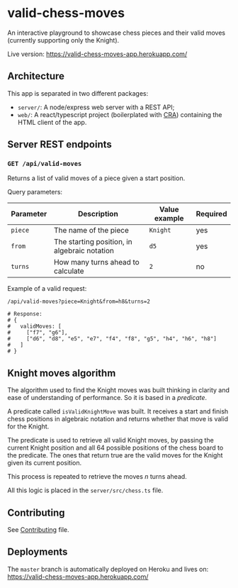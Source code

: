 # valid-chess-moves

An interactive playground to showcase chess pieces and their valid moves (currently supporting only the Knight).

Live version: https://valid-chess-moves-app.herokuapp.com/

## Architecture

This app is separated in two different packages:

- `server/`: A node/express web server with a REST API;
- `web/`: A react/typescript project (boilerplated with [CRA](https://github.com/facebook/create-react-app)) containing the HTML client of the app.

## Server REST endpoints

### `GET /api/valid-moves`

Returns a list of valid moves of a piece given a start position.

Query parameters:

| Parameter | Description                                  | Value example | Required |
| --------- | -------------------------------------------- | ------------- | -------- |
| `piece`   | The name of the piece                        | `Knight`      | yes      |
| `from`    | The starting position, in algebraic notation | `d5`          | yes      |
| `turns`   | How many turns ahead to calculate            | `2`           | no       |

Example of a valid request:

```
/api/valid-moves?piece=Knight&from=h8&turns=2

# Response:
# {
#   validMoves: [
#     ["f7", "g6"],
#     ["d6", "d8", "e5", "e7", "f4", "f8", "g5", "h4", "h6", "h8"]
#   ]
# }
```

## Knight moves algorithm

The algorithm used to find the Knight moves was built thinking in clarity and ease of understanding of performance. So it is based in a _predicate_.

A predicate called `isValidKnightMove` was built. It receives a start and finish chess positions in algebraic notation and returns whether that move is valid for the Knight.

The predicate is used to retrieve all valid Knight moves, by passing the current Knight position and all 64 possible positions of the chess board to the predicate. The ones that return true are the valid moves for the Knight given its current position.

This process is repeated to retrieve the moves _n_ turns ahead.

All this logic is placed in the `server/src/chess.ts` file.

## Contributing

See [Contributing](./CONTRIBUTING.md) file.

## Deployments

The `master` branch is automatically deployed on Heroku and lives on: https://valid-chess-moves-app.herokuapp.com/
